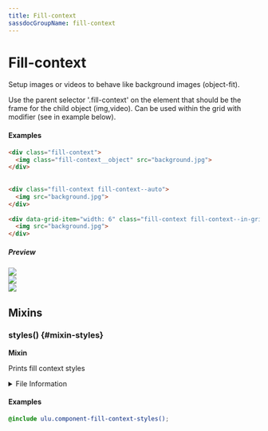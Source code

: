 ```yaml
---
title: Fill-context
sassdocGroupName: fill-context
---
```



# Fill-context

<div class="type-large">

Setup images or videos to behave like background images (object-fit).

</div>








Use the parent selector '.fill-context' on the element that should be the 
frame for the child object (img,video).  Can be used within the grid with 
modifier (see in example below).
    
    

#### Examples

      


``` html
<div class="fill-context">
  <img class="fill-context__object" src="background.jpg">
</div>
 
 
<div class="fill-context fill-context--auto">
  <img src="background.jpg">
</div>
 
<div data-grid-item="width: 6" class="fill-context fill-context--in-grid fill-context--contain">
  <img src="background.jpg">
</div>
```
  


##### Preview

<div>
<div class="fill-context">
  <img class="fill-context__object" src="background.jpg">
</div>
 
 
<div class="fill-context fill-context--auto">
  <img src="background.jpg">
</div>
 
<div data-grid-item="width: 6" class="fill-context fill-context--in-grid fill-context--contain">
  <img src="background.jpg">
</div>
</div>

    

      
  

## Mixins




<div class="sassdoc-item-header">

###  styles() {#mixin-styles}

  <div class="sassdoc-item-header__labels">
    <span class="tag tag--primary"><strong>Mixin</strong></span>
  </div>

</div>

  

Prints fill context styles
    
    


<details>
  <summary>File Information</summary>
  
- **File:** _fill-context.scss
- **Group:** fill-context
- **Type:** mixin
- **Lines (comments):** 30-32
- **Lines (code):** 34-64

</details>

    

#### Examples

      


``` scss
@include ulu.component-fill-context-styles();
```
  



      
  
  